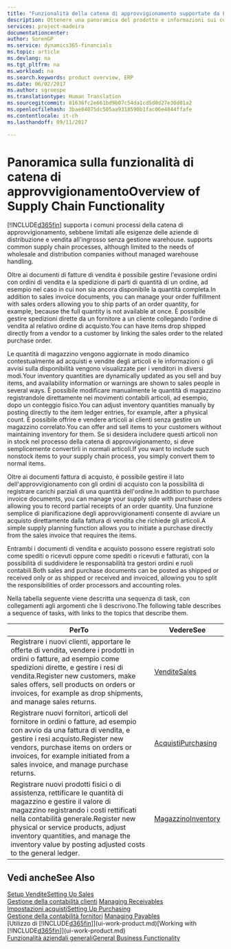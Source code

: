 ```yaml
---
title: "Funzionalità della catena di approvvigionamento supportate da Financials | Documenti Microsoft"
description: Ottenere una panoramica del prodotto e informazioni sui concetti e i processi chiave della catena di approvvigionamento che fanno parte della soluzione ERP.
services: project-madeira
documentationcenter: 
author: SorenGP
ms.service: dynamics365-financials
ms.topic: article
ms.devlang: na
ms.tgt_pltfrm: na
ms.workload: na
ms.search.keywords: product overview, ERP
ms.date: 06/02/2017
ms.author: sgroespe
ms.translationtype: Human Translation
ms.sourcegitcommit: 81636fc2e661bd9b07c54da1cd5d0d27e30d01a2
ms.openlocfilehash: 3bae84075dc505aa9318590b1fac06e4844ffafe
ms.contentlocale: it-ch
ms.lasthandoff: 09/11/2017

---
```

# <a name="overview-of-supply-chain-functionality"></a><span data-ttu-id="5b160-103">Panoramica sulla funzionalità di catena di approvvigionamento</span><span class="sxs-lookup"><span data-stu-id="5b160-103">Overview of Supply Chain Functionality</span></span>
[!INCLUDE[d365fin](includes/d365fin_md.md)]<span data-ttu-id="5b160-104"> supporta i comuni processi della catena di approvvigionamento, sebbene limitati alle esigenze delle aziende di distribuzione e vendita all'ingrosso senza gestione warehouse.</span><span class="sxs-lookup"><span data-stu-id="5b160-104"> supports common supply chain processes, although limited to the needs of wholesale and distribution companies without managed warehouse handling.</span></span>

<span data-ttu-id="5b160-105">Oltre ai documenti di fatture di vendita è possibile gestire l'evasione ordini con ordini di vendita e la spedizione di parti di quantità di un ordine, ad esempio nel caso in cui non sia ancora disponibile la quantità completa.</span><span class="sxs-lookup"><span data-stu-id="5b160-105">In addition to sales invoice documents, you can manage your order fulfillment with sales orders allowing you to ship parts of an order quantity, for example, because the full quantity is not available at once.</span></span> <span data-ttu-id="5b160-106">È possibile gestire spedizioni dirette da un fornitore a un cliente collegando l'ordine di vendita al relativo ordine di acquisto.</span><span class="sxs-lookup"><span data-stu-id="5b160-106">You can have items drop shipped directly from a vendor to a customer by linking the sales order to the related purchase order.</span></span>

<span data-ttu-id="5b160-107">Le quantità di magazzino vengono aggiornate in modo dinamico contestualmente ad acquisti e vendite degli articoli e le informazioni o gli avvisi sulla disponibilità vengono visualizzate per i venditori in diversi modi.</span><span class="sxs-lookup"><span data-stu-id="5b160-107">Your inventory quantities are dynamically updated as you sell and buy items, and availability information or warnings are shown to sales people in several ways.</span></span> <span data-ttu-id="5b160-108">È possibile modificare manualmente le quantità di magazzino registrandole direttamente nei movimenti contabili articoli, ad esempio, dopo un conteggio fisico.</span><span class="sxs-lookup"><span data-stu-id="5b160-108">You can adjust inventory quantities manually by posting directly to the item ledger entries, for example, after a physical count.</span></span> <span data-ttu-id="5b160-109">È possibile offrire e vendere articoli ai clienti senza gestire un magazzino correlato.</span><span class="sxs-lookup"><span data-stu-id="5b160-109">You can offer and sell items to your customers without maintaining inventory for them.</span></span> <span data-ttu-id="5b160-110">Se si desidera includere questi articoli non in stock nel processo della catena di approvvigionamento, si deve semplicemente convertirli in normali articoli.</span><span class="sxs-lookup"><span data-stu-id="5b160-110">If you want to include such nonstock items to your supply chain process, you simply convert them to normal items.</span></span>

<span data-ttu-id="5b160-111">Oltre ai documenti fattura di acquisto, è possibile gestire il lato dell'approvvigionamento con gli ordini di acquisto con la possibilità di registrare carichi parziali di una quantità dell'ordine.</span><span class="sxs-lookup"><span data-stu-id="5b160-111">In addition to purchase invoice documents, you can manage your supply side with purchase orders allowing you to record partial receipts of an order quantity.</span></span> <span data-ttu-id="5b160-112">Una funzione semplice di pianificazione degli approvvigionamenti consente di avviare un acquisto direttamente dalla fattura di vendita che richiede gli articoli.</span><span class="sxs-lookup"><span data-stu-id="5b160-112">A simple supply planning function allows you to initiate a purchase directly from the sales invoice that requires the items.</span></span>

<span data-ttu-id="5b160-113">Entrambi i documenti di vendita e acquisto possono essere registrati solo come spediti o ricevuti oppure come spediti o ricevuti e fatturati, con la possibilità di suddividere le responsabilità tra gestori ordini e ruoli contabili.</span><span class="sxs-lookup"><span data-stu-id="5b160-113">Both sales and purchase documents can be posted as shipped or received only or as shipped or received and invoiced, allowing you to split the responsibilities of order processors and accounting roles.</span></span>

<span data-ttu-id="5b160-114">Nella tabella seguente viene descritta una sequenza di task, con collegamenti agli argomenti che li descrivono.</span><span class="sxs-lookup"><span data-stu-id="5b160-114">The following table describes a sequence of tasks, with links to the topics that describe them.</span></span>

| <span data-ttu-id="5b160-115">Per</span><span class="sxs-lookup"><span data-stu-id="5b160-115">To</span></span> | <span data-ttu-id="5b160-116">Vedere</span><span class="sxs-lookup"><span data-stu-id="5b160-116">See</span></span> |
| --- | --- |
| <span data-ttu-id="5b160-117">Registrare i nuovi clienti, apportare le offerte di vendita, vendere i prodotti in ordini o fatture, ad esempio come spedizioni dirette, e gestire i resi di vendita.</span><span class="sxs-lookup"><span data-stu-id="5b160-117">Register new customers, make sales offers, sell products on orders or invoices, for example as drop shipments, and manage sales returns.</span></span> |[<span data-ttu-id="5b160-118">Vendite</span><span class="sxs-lookup"><span data-stu-id="5b160-118">Sales</span></span>](sales-manage-sales.md) |
| <span data-ttu-id="5b160-119">Registrare nuovi fornitori, articoli del fornitore in ordini o fatture, ad esempio con avvio da una fattura di vendita, e gestire i resi acquisto.</span><span class="sxs-lookup"><span data-stu-id="5b160-119">Register new vendors, purchase items on orders or invoices, for example initiated from a sales invoice, and manage purchase returns.</span></span> |[<span data-ttu-id="5b160-120">Acquisti</span><span class="sxs-lookup"><span data-stu-id="5b160-120">Purchasing</span></span>](purchasing-manage-purchasing.md) |
| <span data-ttu-id="5b160-121">Registrare nuovi prodotti fisici o di assistenza, rettificare le quantità di magazzino e gestire il valore di magazzino registrando i costi rettificati nella contabilità generale.</span><span class="sxs-lookup"><span data-stu-id="5b160-121">Register new physical or service products, adjust inventory quantities, and manage the inventory value by posting adjusted costs to the general ledger.</span></span> |[<span data-ttu-id="5b160-122">Magazzino</span><span class="sxs-lookup"><span data-stu-id="5b160-122">Inventory</span></span>](inventory-manage-inventory.md) |

## <a name="see-also"></a><span data-ttu-id="5b160-123">Vedi anche</span><span class="sxs-lookup"><span data-stu-id="5b160-123">See Also</span></span>
[<span data-ttu-id="5b160-124">Setup Vendite</span><span class="sxs-lookup"><span data-stu-id="5b160-124">Setting Up Sales</span></span>](sales-setup-sales.md)  
<span data-ttu-id="5b160-125">[Gestione della contabilità clienti](receivables-manage-receivables.md)   </span><span class="sxs-lookup"><span data-stu-id="5b160-125">[Managing Receivables](receivables-manage-receivables.md)   </span></span>  
[<span data-ttu-id="5b160-126">Impostazioni acquisti</span><span class="sxs-lookup"><span data-stu-id="5b160-126">Setting Up Purchasing</span></span>](purchasing-setup-purchasing.md)  
<span data-ttu-id="5b160-127">[Gestione della contabilità fornitori](payables-manage-payables.md)  </span><span class="sxs-lookup"><span data-stu-id="5b160-127">[Managing Payables](payables-manage-payables.md)  </span></span>  
<span data-ttu-id="5b160-128">[Utilizzo di [!INCLUDE[d365fin](includes/d365fin_md.md)]](ui-work-product.md)</span><span class="sxs-lookup"><span data-stu-id="5b160-128">[Working with [!INCLUDE[d365fin](includes/d365fin_md.md)]](ui-work-product.md)</span></span>  
[<span data-ttu-id="5b160-129">Funzionalità aziendali generali</span><span class="sxs-lookup"><span data-stu-id="5b160-129">General Business Functionality</span></span>](ui-across-business-areas.md)

